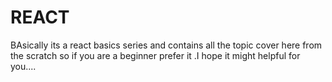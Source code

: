 # REACT
BAsically its a react basics series and contains all the topic  cover here  from the scratch  so if you are a beginner prefer it .I hope it might helpful for you.... 
